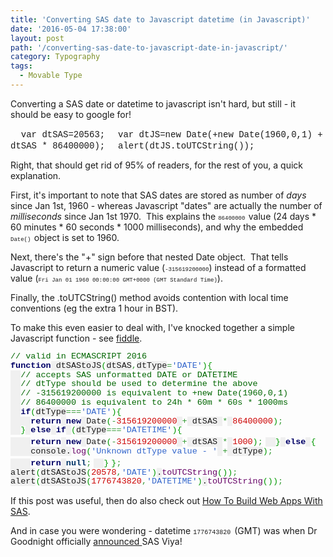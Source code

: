 ```yaml
---
title: 'Converting SAS date to Javascript datetime (in Javascript)'
date: '2016-05-04 17:38:00'
layout: post
path: '/converting-sas-date-to-javascript-date-in-javascript/'
category: Typography
tags:
  - Movable Type
---
```


Converting a SAS date or datetime to javascript isn't hard, but still - it should be easy to google for!

<span style="font-family: 'courier new' , 'courier' , monospace;">  var dtSAS=20563;</span>
<span style="font-family: 'courier new' , 'courier' , monospace;">  var dtJS=new Date(+new Date(1960,0,1) + dtSAS * 86400000);</span>
<span style="font-family: 'courier new' , 'courier' , monospace;">  alert(dtJS.toUTCString());</span>

Right, that should get rid of 95% of readers, for the rest of you, a quick explanation.

First, it's important to note that SAS dates are stored as number of <i>days </i>since Jan 1st, 1960 - whereas Javascript "dates" are actually the number of <i>milliseconds </i>since Jan 1st 1970.  This explains the <span style="font-family: 'courier new' , 'courier' , monospace; font-size: xx-small;">86400000 </span>value (24 days * 60 minutes * 60 seconds * 1000 milliseconds), and why the embedded <span style="font-family: 'courier new' , 'courier' , monospace; font-size: xx-small;">Date() </span>object is set to 1960.

Next, there's the "+" sign before that nested Date object.  That tells Javascript to return a numeric value (<span style="font-family: 'courier new' , 'courier' , monospace; font-size: xx-small;">-315619200000</span>) instead of a formatted value (<span style="font-family: 'courier new' , 'courier' , monospace; font-size: xx-small;">Fri Jan 01 1960 00:00:00 GMT+0000 (GMT Standard Time)</span>).

Finally, the .toUTCString() method avoids contention with local time conventions (eg the extra 1 hour in BST).

To make this even easier to deal with, I've knocked together a simple Javascript function - see <a href="https://jsfiddle.net/rawsas/bzskug3d/" target="_blank" rel="noopener">fiddle</a>.
<div style="clear: both; text-align: center;"></div>
<span style="color: #006600; font-family: 'courier new' , 'courier' , monospace; font-size: 13.464px; line-height: 14.8104px; white-space: nowrap;">// valid in ECMASCRIPT 2016</span>
<span style="color: #000066; font-family: 'courier new' , 'courier' , monospace; font-size: 13.464px; font-weight: bold; line-height: 14.8104px; white-space: nowrap;">function</span><span style="background-color: #f0f0f0; font-family: 'courier new' , 'courier' , monospace; font-size: 13.464px; line-height: 14.8104px; white-space: nowrap;"> dtSAStoJS</span><span style="color: #009900; font-family: 'courier new' , 'courier' , monospace; font-size: 13.464px; line-height: 14.8104px; white-space: nowrap;">(</span><span style="background-color: #f0f0f0; font-family: 'courier new' , 'courier' , monospace; font-size: 13.464px; line-height: 14.8104px; white-space: nowrap;">dtSAS</span><span style="color: #339933; font-family: 'courier new' , 'courier' , monospace; font-size: 13.464px; line-height: 14.8104px; white-space: nowrap;">,</span><span style="background-color: #f0f0f0; font-family: 'courier new' , 'courier' , monospace; font-size: 13.464px; line-height: 14.8104px; white-space: nowrap;">dtType</span><span style="color: #339933; font-family: 'courier new' , 'courier' , monospace; font-size: 13.464px; line-height: 14.8104px; white-space: nowrap;">=</span><span style="color: #3366cc; font-family: 'courier new' , 'courier' , monospace; font-size: 13.464px; line-height: 14.8104px; white-space: nowrap;">'DATE'</span><span style="color: #009900; font-family: 'courier new' , 'courier' , monospace; font-size: 13.464px; line-height: 14.8104px; white-space: nowrap;">)</span><span style="color: #009900; font-family: 'courier new' , 'courier' , monospace; font-size: 13.464px; line-height: 14.8104px; white-space: nowrap;">{</span>
<span style="background-color: #f0f0f0; font-family: 'courier new' , 'courier' , monospace; font-size: 13.464px; line-height: 14.8104px; white-space: nowrap;">  </span><span style="color: #006600; font-family: 'courier new' , 'courier' , monospace; font-size: 13.464px; line-height: 14.8104px; white-space: nowrap;">// accepts SAS unformatted DATE or DATETIME</span>
<span style="background-color: #f0f0f0; font-family: 'courier new' , 'courier' , monospace; font-size: 13.464px; line-height: 14.8104px; white-space: nowrap;">  </span><span style="color: #006600; font-family: 'courier new' , 'courier' , monospace; font-size: 13.464px; line-height: 14.8104px; white-space: nowrap;">// dtType should be used to determine the above</span>
<span style="background-color: #f0f0f0; font-family: 'courier new' , 'courier' , monospace; font-size: 13.464px; line-height: 14.8104px; white-space: nowrap;">  </span><span style="color: #006600; font-family: 'courier new' , 'courier' , monospace; font-size: 13.464px; line-height: 14.8104px; white-space: nowrap;">// -315619200000 is equivalent to +new Date(1960,0,1)</span>
<span style="background-color: #f0f0f0; font-family: 'courier new' , 'courier' , monospace; font-size: 13.464px; line-height: 14.8104px; white-space: nowrap;">  </span><span style="color: #006600; font-family: 'courier new' , 'courier' , monospace; font-size: 13.464px; line-height: 14.8104px; white-space: nowrap;">// 86400000 is equivalent to 24h * 60m * 60s * 1000ms</span>
<span style="background-color: #f0f0f0; font-family: 'courier new' , 'courier' , monospace; font-size: 13.464px; line-height: 14.8104px; white-space: nowrap;">  </span><span style="color: #000066; font-family: 'courier new' , 'courier' , monospace; font-size: 13.464px; font-weight: bold; line-height: 14.8104px; white-space: nowrap;">if</span><span style="color: #009900; font-family: 'courier new' , 'courier' , monospace; font-size: 13.464px; line-height: 14.8104px; white-space: nowrap;">(</span><span style="background-color: #f0f0f0; font-family: 'courier new' , 'courier' , monospace; font-size: 13.464px; line-height: 14.8104px; white-space: nowrap;">dtType</span><span style="color: #339933; font-family: 'courier new' , 'courier' , monospace; font-size: 13.464px; line-height: 14.8104px; white-space: nowrap;">===</span><span style="color: #3366cc; font-family: 'courier new' , 'courier' , monospace; font-size: 13.464px; line-height: 14.8104px; white-space: nowrap;">'DATE'</span><span style="color: #009900; font-family: 'courier new' , 'courier' , monospace; font-size: 13.464px; line-height: 14.8104px; white-space: nowrap;">)</span><span style="color: #009900; font-family: 'courier new' , 'courier' , monospace; font-size: 13.464px; line-height: 14.8104px; white-space: nowrap;">{</span>
<span style="background-color: #f0f0f0; font-family: 'courier new' , 'courier' , monospace; font-size: 13.464px; line-height: 14.8104px; white-space: nowrap;">    </span><span style="color: #000066; font-family: 'courier new' , 'courier' , monospace; font-size: 13.464px; font-weight: bold; line-height: 14.8104px; white-space: nowrap;">return</span><span style="background-color: #f0f0f0; font-family: 'courier new' , 'courier' , monospace; font-size: 13.464px; line-height: 14.8104px; white-space: nowrap;"> </span><span style="color: #000066; font-family: 'courier new' , 'courier' , monospace; font-size: 13.464px; font-weight: bold; line-height: 14.8104px; white-space: nowrap;">new</span><span style="background-color: #f0f0f0; font-family: 'courier new' , 'courier' , monospace; font-size: 13.464px; line-height: 14.8104px; white-space: nowrap;"> </span><span style="font-family: 'courier new' , 'courier' , monospace; font-size: 13.464px; line-height: 14.8104px; white-space: nowrap;">Date</span><span style="color: #009900; font-family: 'courier new' , 'courier' , monospace; font-size: 13.464px; line-height: 14.8104px; white-space: nowrap;">(</span><span style="color: #339933; font-family: 'courier new' , 'courier' , monospace; font-size: 13.464px; line-height: 14.8104px; white-space: nowrap;">-</span><span style="color: #cc0000; font-family: 'courier new' , 'courier' , monospace; font-size: 13.464px; line-height: 14.8104px; white-space: nowrap;">315619200000</span><span style="background-color: #f0f0f0; font-family: 'courier new' , 'courier' , monospace; font-size: 13.464px; line-height: 14.8104px; white-space: nowrap;"> </span><span style="color: #339933; font-family: 'courier new' , 'courier' , monospace; font-size: 13.464px; line-height: 14.8104px; white-space: nowrap;">+</span><span style="background-color: #f0f0f0; font-family: 'courier new' , 'courier' , monospace; font-size: 13.464px; line-height: 14.8104px; white-space: nowrap;"> dtSAS </span><span style="color: #339933; font-family: 'courier new' , 'courier' , monospace; font-size: 13.464px; line-height: 14.8104px; white-space: nowrap;">*</span><span style="background-color: #f0f0f0; font-family: 'courier new' , 'courier' , monospace; font-size: 13.464px; line-height: 14.8104px; white-space: nowrap;"> </span><span style="color: #cc0000; font-family: 'courier new' , 'courier' , monospace; font-size: 13.464px; line-height: 14.8104px; white-space: nowrap;">86400000</span><span style="color: #009900; font-family: 'courier new' , 'courier' , monospace; font-size: 13.464px; line-height: 14.8104px; white-space: nowrap;">)</span><span style="color: #339933; font-family: 'courier new' , 'courier' , monospace; font-size: 13.464px; line-height: 14.8104px; white-space: nowrap;">;</span>
<span style="background-color: #f0f0f0; font-family: 'courier new' , 'courier' , monospace; font-size: 13.464px; line-height: 14.8104px; white-space: nowrap;">  </span><span style="color: #009900; font-family: 'courier new' , 'courier' , monospace; font-size: 13.464px; line-height: 14.8104px; white-space: nowrap;">}</span><span style="background-color: #f0f0f0; font-family: 'courier new' , 'courier' , monospace; font-size: 13.464px; line-height: 14.8104px; white-space: nowrap;"> </span><span style="color: #000066; font-family: 'courier new' , 'courier' , monospace; font-size: 13.464px; font-weight: bold; line-height: 14.8104px; white-space: nowrap;">else</span><span style="background-color: #f0f0f0; font-family: 'courier new' , 'courier' , monospace; font-size: 13.464px; line-height: 14.8104px; white-space: nowrap;"> </span><span style="color: #000066; font-family: 'courier new' , 'courier' , monospace; font-size: 13.464px; font-weight: bold; line-height: 14.8104px; white-space: nowrap;">if</span><span style="background-color: #f0f0f0; font-family: 'courier new' , 'courier' , monospace; font-size: 13.464px; line-height: 14.8104px; white-space: nowrap;"> </span><span style="color: #009900; font-family: 'courier new' , 'courier' , monospace; font-size: 13.464px; line-height: 14.8104px; white-space: nowrap;">(</span><span style="background-color: #f0f0f0; font-family: 'courier new' , 'courier' , monospace; font-size: 13.464px; line-height: 14.8104px; white-space: nowrap;">dtType</span><span style="color: #339933; font-family: 'courier new' , 'courier' , monospace; font-size: 13.464px; line-height: 14.8104px; white-space: nowrap;">===</span><span style="color: #3366cc; font-family: 'courier new' , 'courier' , monospace; font-size: 13.464px; line-height: 14.8104px; white-space: nowrap;">'DATETIME'</span><span style="color: #009900; font-family: 'courier new' , 'courier' , monospace; font-size: 13.464px; line-height: 14.8104px; white-space: nowrap;">)</span><span style="color: #009900; font-family: 'courier new' , 'courier' , monospace; font-size: 13.464px; line-height: 14.8104px; white-space: nowrap;">{</span>
<span style="background-color: #f0f0f0; font-family: 'courier new' , 'courier' , monospace; font-size: 13.464px; line-height: 14.8104px; white-space: nowrap;">    </span><span style="color: #000066; font-family: 'courier new' , 'courier' , monospace; font-size: 13.464px; font-weight: bold; line-height: 14.8104px; white-space: nowrap;">return</span><span style="background-color: #f0f0f0; font-family: 'courier new' , 'courier' , monospace; font-size: 13.464px; line-height: 14.8104px; white-space: nowrap;"> </span><span style="color: #000066; font-family: 'courier new' , 'courier' , monospace; font-size: 13.464px; font-weight: bold; line-height: 14.8104px; white-space: nowrap;">new</span><span style="background-color: #f0f0f0; font-family: 'courier new' , 'courier' , monospace; font-size: 13.464px; line-height: 14.8104px; white-space: nowrap;"> </span><span style="font-family: 'courier new' , 'courier' , monospace; font-size: 13.464px; line-height: 14.8104px; white-space: nowrap;">Date</span><span style="color: #009900; font-family: 'courier new' , 'courier' , monospace; font-size: 13.464px; line-height: 14.8104px; white-space: nowrap;">(</span><span style="color: #339933; font-family: 'courier new' , 'courier' , monospace; font-size: 13.464px; line-height: 14.8104px; white-space: nowrap;">-</span><span style="color: #cc0000; font-family: 'courier new' , 'courier' , monospace; font-size: 13.464px; line-height: 14.8104px; white-space: nowrap;">315619200000</span><span style="background-color: #f0f0f0; font-family: 'courier new' , 'courier' , monospace; font-size: 13.464px; line-height: 14.8104px; white-space: nowrap;"> </span><span style="color: #339933; font-family: 'courier new' , 'courier' , monospace; font-size: 13.464px; line-height: 14.8104px; white-space: nowrap;">+</span><span style="background-color: #f0f0f0; font-family: 'courier new' , 'courier' , monospace; font-size: 13.464px; line-height: 14.8104px; white-space: nowrap;"> dtSAS </span><span style="color: #339933; font-family: 'courier new' , 'courier' , monospace; font-size: 13.464px; line-height: 14.8104px; white-space: nowrap;">*</span><span style="background-color: #f0f0f0; font-family: 'courier new' , 'courier' , monospace; font-size: 13.464px; line-height: 14.8104px; white-space: nowrap;"> </span><span style="color: #cc0000; font-family: 'courier new' , 'courier' , monospace; font-size: 13.464px; line-height: 14.8104px; white-space: nowrap;">1000</span><span style="color: #009900; font-family: 'courier new' , 'courier' , monospace; font-size: 13.464px; line-height: 14.8104px; white-space: nowrap;">)</span><span style="color: #339933; font-family: 'courier new' , 'courier' , monospace; font-size: 13.464px; line-height: 14.8104px; white-space: nowrap;">;</span>
<span style="background-color: #f0f0f0; font-family: 'courier new' , 'courier' , monospace; font-size: 13.464px; line-height: 14.8104px; white-space: nowrap;">  </span><span style="color: #009900; font-family: 'courier new' , 'courier' , monospace; font-size: 13.464px; line-height: 14.8104px; white-space: nowrap;">}</span><span style="background-color: #f0f0f0; font-family: 'courier new' , 'courier' , monospace; font-size: 13.464px; line-height: 14.8104px; white-space: nowrap;"> </span><span style="color: #000066; font-family: 'courier new' , 'courier' , monospace; font-size: 13.464px; font-weight: bold; line-height: 14.8104px; white-space: nowrap;">else</span><span style="background-color: #f0f0f0; font-family: 'courier new' , 'courier' , monospace; font-size: 13.464px; line-height: 14.8104px; white-space: nowrap;"> </span><span style="color: #009900; font-family: 'courier new' , 'courier' , monospace; font-size: 13.464px; line-height: 14.8104px; white-space: nowrap;">{</span>
<span style="background-color: #f0f0f0; font-family: 'courier new' , 'courier' , monospace; font-size: 13.464px; line-height: 14.8104px; white-space: nowrap;">    console.</span><span style="color: #660066; font-family: 'courier new' , 'courier' , monospace; font-size: 13.464px; line-height: 14.8104px; white-space: nowrap;">log</span><span style="color: #009900; font-family: 'courier new' , 'courier' , monospace; font-size: 13.464px; line-height: 14.8104px; white-space: nowrap;">(</span><span style="color: #3366cc; font-family: 'courier new' , 'courier' , monospace; font-size: 13.464px; line-height: 14.8104px; white-space: nowrap;">'Unknown dtType value - '</span><span style="background-color: #f0f0f0; font-family: 'courier new' , 'courier' , monospace; font-size: 13.464px; line-height: 14.8104px; white-space: nowrap;"> </span><span style="color: #339933; font-family: 'courier new' , 'courier' , monospace; font-size: 13.464px; line-height: 14.8104px; white-space: nowrap;">+</span><span style="background-color: #f0f0f0; font-family: 'courier new' , 'courier' , monospace; font-size: 13.464px; line-height: 14.8104px; white-space: nowrap;"> dtType</span><span style="color: #009900; font-family: 'courier new' , 'courier' , monospace; font-size: 13.464px; line-height: 14.8104px; white-space: nowrap;">)</span><span style="color: #339933; font-family: 'courier new' , 'courier' , monospace; font-size: 13.464px; line-height: 14.8104px; white-space: nowrap;">;</span>
<span style="background-color: #f0f0f0; font-family: 'courier new' , 'courier' , monospace; font-size: 13.464px; line-height: 14.8104px; white-space: nowrap;">    </span><span style="color: #000066; font-family: 'courier new' , 'courier' , monospace; font-size: 13.464px; font-weight: bold; line-height: 14.8104px; white-space: nowrap;">return</span><span style="background-color: #f0f0f0; font-family: 'courier new' , 'courier' , monospace; font-size: 13.464px; line-height: 14.8104px; white-space: nowrap;"> </span><span style="color: #003366; font-family: 'courier new' , 'courier' , monospace; font-size: 13.464px; font-weight: bold; line-height: 14.8104px; white-space: nowrap;">null</span><span style="color: #339933; font-family: 'courier new' , 'courier' , monospace; font-size: 13.464px; line-height: 14.8104px; white-space: nowrap;">;</span>
<span style="background-color: #f0f0f0; font-family: 'courier new' , 'courier' , monospace; font-size: 13.464px; line-height: 14.8104px; white-space: nowrap;">  </span><span style="color: #009900; font-family: 'courier new' , 'courier' , monospace; font-size: 13.464px; line-height: 14.8104px; white-space: nowrap;">}</span>
<span style="color: #009900; font-family: 'courier new' , 'courier' , monospace; font-size: 13.464px; line-height: 14.8104px; white-space: nowrap;">}</span><span style="color: #339933; font-family: 'courier new' , 'courier' , monospace; font-size: 13.464px; line-height: 14.8104px; white-space: nowrap;">;</span>
<span style="background-color: #f0f0f0; font-family: 'courier new' , 'courier' , monospace; font-size: 13.464px; line-height: 14.8104px; white-space: nowrap;">alert</span><span style="color: #009900; font-family: 'courier new' , 'courier' , monospace; font-size: 13.464px; line-height: 14.8104px; white-space: nowrap;">(</span><span style="background-color: #f0f0f0; font-family: 'courier new' , 'courier' , monospace; font-size: 13.464px; line-height: 14.8104px; white-space: nowrap;">dtSAStoJS</span><span style="color: #009900; font-family: 'courier new' , 'courier' , monospace; font-size: 13.464px; line-height: 14.8104px; white-space: nowrap;">(</span><span style="color: #cc0000; font-family: 'courier new' , 'courier' , monospace; font-size: 13.464px; line-height: 14.8104px; white-space: nowrap;">20578</span><span style="color: #339933; font-family: 'courier new' , 'courier' , monospace; font-size: 13.464px; line-height: 14.8104px; white-space: nowrap;">,</span><span style="color: #3366cc; font-family: 'courier new' , 'courier' , monospace; font-size: 13.464px; line-height: 14.8104px; white-space: nowrap;">'DATE'</span><span style="color: #009900; font-family: 'courier new' , 'courier' , monospace; font-size: 13.464px; line-height: 14.8104px; white-space: nowrap;">)</span><span style="background-color: #f0f0f0; font-family: 'courier new' , 'courier' , monospace; font-size: 13.464px; line-height: 14.8104px; white-space: nowrap;">.</span><span style="color: #660066; font-family: 'courier new' , 'courier' , monospace; font-size: 13.464px; line-height: 14.8104px; white-space: nowrap;">toUTCString</span><span style="color: #009900; font-family: 'courier new' , 'courier' , monospace; font-size: 13.464px; line-height: 14.8104px; white-space: nowrap;">(</span><span style="color: #009900; font-family: 'courier new' , 'courier' , monospace; font-size: 13.464px; line-height: 14.8104px; white-space: nowrap;">)</span><span style="color: #009900; font-family: 'courier new' , 'courier' , monospace; font-size: 13.464px; line-height: 14.8104px; white-space: nowrap;">)</span><span style="color: #339933; font-family: 'courier new' , 'courier' , monospace; font-size: 13.464px; line-height: 14.8104px; white-space: nowrap;">;</span>
<span style="background-color: #f0f0f0; font-family: 'courier new' , 'courier' , monospace; font-size: 13.464px; line-height: 14.8104px; white-space: nowrap;">alert</span><span style="color: #009900; font-family: 'courier new' , 'courier' , monospace; font-size: 13.464px; line-height: 14.8104px; white-space: nowrap;">(</span><span style="background-color: #f0f0f0; font-family: 'courier new' , 'courier' , monospace; font-size: 13.464px; line-height: 14.8104px; white-space: nowrap;">dtSAStoJS</span><span style="color: #009900; font-family: 'courier new' , 'courier' , monospace; font-size: 13.464px; line-height: 14.8104px; white-space: nowrap;">(</span><span style="color: #cc0000; font-family: 'courier new' , 'courier' , monospace; font-size: 13.464px; line-height: 14.8104px; white-space: nowrap;">1776743820</span><span style="color: #339933; font-family: 'courier new' , 'courier' , monospace; font-size: 13.464px; line-height: 14.8104px; white-space: nowrap;">,</span><span style="color: #3366cc; font-family: 'courier new' , 'courier' , monospace; font-size: 13.464px; line-height: 14.8104px; white-space: nowrap;">'DATETIME'</span><span style="color: #009900; font-family: 'courier new' , 'courier' , monospace; font-size: 13.464px; line-height: 14.8104px; white-space: nowrap;">)</span><span style="background-color: #f0f0f0; font-family: 'courier new' , 'courier' , monospace; font-size: 13.464px; line-height: 14.8104px; white-space: nowrap;">.</span><span style="color: #660066; font-family: 'courier new' , 'courier' , monospace; font-size: 13.464px; line-height: 14.8104px; white-space: nowrap;">toUTCString</span><span style="color: #009900; font-family: 'courier new' , 'courier' , monospace; font-size: 13.464px; line-height: 14.8104px; white-space: nowrap;">(</span><span style="color: #009900; font-family: 'courier new' , 'courier' , monospace; font-size: 13.464px; line-height: 14.8104px; white-space: nowrap;">)</span><span style="color: #009900; font-family: 'courier new' , 'courier' , monospace; font-size: 13.464px; line-height: 14.8104px; white-space: nowrap;">)</span><span style="color: #339933; font-family: 'courier new' , 'courier' , monospace; font-size: 13.464px; line-height: 14.8104px; white-space: nowrap;">;</span>

If this post was useful, then do also check out <a href="http://www.rawsas.com/2015/12/building-web-apps-with-sas/">How To Build Web Apps With SAS</a>.

And in case you were wondering - datetime <span style="font-family: 'courier new' , 'courier' , monospace; font-size: x-small;">1776743820 </span>(GMT) was when Dr Goodnight officially <a href="http://www.linkedin.com/hp/update/6128386230842384384" target="_blank" rel="noopener">announced </a>SAS Viya!